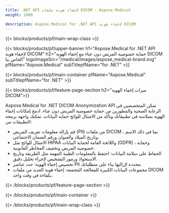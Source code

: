 ```yaml
---
title: .NET API لإخفاء هوية ملفات DICOM - Aspose.Medical
weight: 1000

description: Aspose.Medical for .NET API لإخفاء هوية DICOM 
---
```


{{< blocks/products/pf/main-wrap-class >}}

{{< blocks/products/pf/upper-banner h1="Aspose.Medical for .NET API لإخفاء هوية DICOM" h2="حماية خصوصية المريض دون عناء مع إخفاء الهوية DICOM الخاص بنا" logoImageSrc="/medical/images/aspose_medical-brand.svg" pfName="Aspose.Medical" subTitlepfName="for .NET" >}}

{{< blocks/products/pf/main-container pfName="Aspose.Medical" subTitlepfName="for .NET" >}}

{{< blocks/products/pf/feature-page-section h2="ميزات إخفاء الهوية DICOM">}}

<p>Aspose.Medical for .NET DICOM Anonymization API تمكن المتخصصين في الرعاية الصحية والمطورين من حماية خصوصية المريض دون عناء. ادمج إمكانات إخفاء الهوية بسلاسة في تطبيقاتك وتأكد من الامتثال للوائح حماية البيانات. تمكنك واجهة برمجة التطبيقات من:</p>

<ul>
<li>قم بإزالة معلومات تعريف المريض (PII) من ملفات DICOM ، بما في ذلك الاسم وتاريخ الميلاد والعنوان ورقم الضمان الاجتماعي.</li>
<li>الامتثال للوائح مثل HIPAA واللائحة العامة لحماية البيانات (GDPR) ، وحماية خصوصية المريض وتخفيف المخاطر القانونية.</li>
<li>الحفاظ على سلامة البيانات: احتفظ بالمعلومات الطبية المهمة مثل الطريقة وتاريخ الاستحواذ ورموز التشخيص لإجراء تحليل دقيق.</li>
<li>تخصيص إخفاء الهوية: حدد عناصر PII محددة لإزالتها بناء على متطلباتك.</li>
<li>مجموعات البيانات الكبيرة للمعالجة المجمعة: إخفاء هوية العديد من ملفات DICOM بكفاءة في وقت واحد.</li>
</ul>

{{< /blocks/products/pf/feature-page-section >}}

{{< /blocks/products/pf/main-container >}}

{{< /blocks/products/pf/main-wrap-class >}}